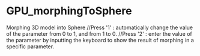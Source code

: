 # GPU_morphingToSphere
Morphing 3D model into Sphere
//Press '1' : automatically change the value of the parameter from 0 to 1, and from 1 to 0.
//Press '2' : enter the value of the parameter by inputting the keyboard to show the result of morphing in a specific parameter.
